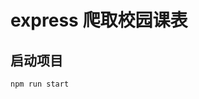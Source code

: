 <!--
 * @Author: your name
 * @Date: 2021-03-31 20:23:21
 * @LastEditTime: 2021-03-31 20:24:51
 * @LastEditors: your name
 * @Description: In User Settings Edit
 * @FilePath: /kebiao/readme.md
-->
# express 爬取校园课表

## 启动项目
```js
npm run start
```